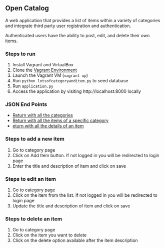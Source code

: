 ## Open Catalog
A web application that provides a list of items within a variety of categories and integrate third party user registration and authentication. 

Authenticated users have the ability to post, edit, and delete their own items.

### Steps to run

1. Install Vagrant and VirtualBox
2. Clone the [Vagrant Environment](https://github.com/udacity/fullstack-nanodegree-vm)
3. Launch the Vagrant VM (`vagrant up`)
4. Run `python lotsofcategoryanditem.py` to seed database 
5. Run `application.py`
6. Access the application by visiting http://localhost:8000 locally

### JSON End Points

- [Return with all the categories](http://localhost:8000/catalog/JSON)
- [Return with all the items of a specific category](http://localhost:8000/catalog/1/JSON)
- [eturn with all the details of an item](http://localhost:8000/catalog/1/item/1/JSON)

### Steps to add a new item

1. Go to category page
2. Click on Add Item button. If not logged in you will be redirected to login page 
3. Enter the title and description of item and click on save

### Steps to edit an item

1. Go to category page
2. Click on the item from the list. If not logged in you will be redirected to login page 
3. Update the title and description of item and click on save

### Steps to delete an item

1. Go to category page
2. Click on the item you want to delete
3. Click on the delete option available after the item description